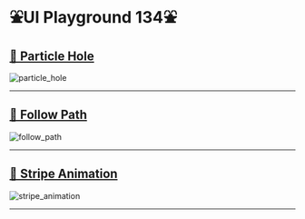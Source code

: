 # ⛲️UI Playground 134⛲️

## [🐌 Particle Hole](https://github.com/shogoisaji/ui_playground_134/blob/main/lib/pages/follow_path/follow_path_example.dart)

![particle_hole](https://github.com/shogoisaji/ui_playground_134/assets/131496728/41a00196-f1d8-4259-a670-9c3037f24389)

---

## [🐍 Follow Path](https://github.com/shogoisaji/ui_playground_134/blob/main/lib/pages/follow_path/follow_path_example.dart)

![follow_path](https://github.com/shogoisaji/ui_playground_134/assets/131496728/51a9d003-2fe9-4c17-8581-07e5508c0771)


---

## [🦐 Stripe Animation](https://github.com/shogoisaji/ui_playground_134/blob/main/lib/pages/stripe_animation/stripe_animation_example.dart)

![stripe_animation](https://github.com/shogoisaji/ui_playground_134/assets/131496728/0134f763-9df7-44c3-806e-640fde5d5979)

---
